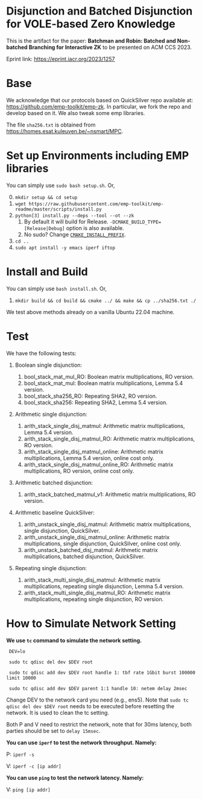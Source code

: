 # Disjunction and Batched Disjunction for VOLE-based Zero Knowledge

This is the artifact for the paper: **Batchman and Robin:
Batched and Non-batched Branching for Interactive ZK** to be presented on ACM CCS 2023.

Eprint link: https://eprint.iacr.org/2023/1257

Base
=====
We acknowledge that our protocols based on QuickSilver repo available at: https://github.com/emp-toolkit/emp-zk.
In particular, we fork the repo and develop based on it.
We also tweak some emp libraries.

The file `sha256.txt` is obtained from https://homes.esat.kuleuven.be/~nsmart/MPC.

Set up Environments including EMP libraries
=====

You can simply use `sudo bash setup.sh`. Or,

0. `mkdir setup && cd setup`
1. `wget https://raw.githubusercontent.com/emp-toolkit/emp-readme/master/scripts/install.py`
2. `python[3] install.py --deps --tool --ot --zk`
    1. By default it will build for Release. `-DCMAKE_BUILD_TYPE=[Release|Debug]` option is also available.
    2. No sudo? Change [`CMAKE_INSTALL_PREFIX`](https://cmake.org/cmake/help/v2.8.8/cmake.html#variable%3aCMAKE_INSTALL_PREFIX).
3. `cd ..`
4. `sudo apt install -y emacs iperf iftop`

Install and Build
=====

You can simply use `bash install.sh`. Or,

1. `mkdir build && cd build && cmake ../ && make && cp ../sha256.txt ./`

We test above methods already on a vanilla Ubuntu 22.04 machine.

Test
=====
We have the following tests:
1. Boolean single disjunction:
   1. bool_stack_mat_mul_RO: Boolean matrix multiplications, RO version.
   2. bool_stack_mat_mul: Boolean matrix multiplications, Lemma 5.4 version.
   3. bool_stack_sha256_RO: Repeating SHA2, RO version.
   4. bool_stack_sha256: Repeating SHA2, Lemma 5.4 version.

2. Arithmetic single disjunction:
   1. arith_stack_single_disj_matmul: Arithmetic matrix multiplications, Lemma 5.4 version.
   2. arith_stack_single_disj_matmul_RO: Arithmetic matrix multiplications, RO version.
   3. arith_stack_single_disj_matmul_online: Arithmetic matrix multiplications, Lemma 5.4 version, online cost only.
   4. arith_stack_single_disj_matmul_online_RO: Arithmetic matrix multiplications, RO version, online cost only.

3. Arithmetic batched disjunction:
   1. arith_stack_batched_matmul_v1: Arithmetic matrix multiplications, RO version.

4. Arithmetic baseline QuickSilver:
   1. arith_unstack_single_disj_matmul: Arithmetic matrix multiplications, single disjunction, QuickSilver.
   2. arith_unstack_single_disj_matmul_online: Arithmetic matrix multiplications, single disjunction, QuickSilver, online cost only.
   3. arith_unstack_batched_disj_matmul: Arithmetic matrix multiplications, batched disjunction, QuickSilver.

5. Repeating single disjunction:
   1. arith_stack_multi_single_disj_matmul: Arithmetic matrix multiplications, repeating single disjunction, Lemma 5.4 version.
   2. arith_stack_multi_single_disj_matmul_RO: Arithmetic matrix multiplications, repeating single disjunction, RO version.

# How to Simulate Network Setting

**We use `tc` command to simulate the network setting.**

     DEV=lo
     
     sudo tc qdisc del dev $DEV root
     
     sudo tc qdisc add dev $DEV root handle 1: tbf rate 1Gbit burst 100000 limit 10000
     
     sudo tc qdisc add dev $DEV parent 1:1 handle 10: netem delay 2msec

Change DEV to the network card you need (e.g., ens5).
Note that `sudo tc qdisc del dev $DEV root` needs to be executed before resetting the network.
It is used to clean the tc setting.

Both P and V need to restrict the network, note that for 30ms latency, both parties should be set to `delay 15msec`.

**You can use `iperf` to test the network throughput. Namely:**

P: `iperf -s`

V: `iperf -c [ip addr]`

**You can use `ping` to test the network latency. Namely:**

V: `ping [ip addr]`
